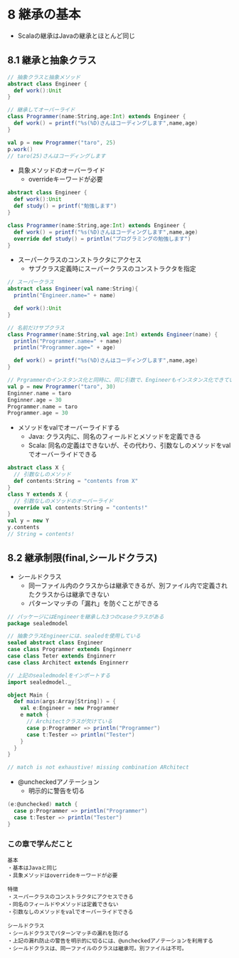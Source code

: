# 8 継承の基本

- Scalaの継承はJavaの継承とほとんど同じ

## 8.1 継承と抽象クラス

```scala
// 抽象クラスと抽象メソッド
abstract class Engineer {
  def work():Unit
}

// 継承してオーバーライド
class Programmer(name:String,age:Int) extends Engineer {
  def work() = printf("%s(%D)さんはコーディングします",name,age)
}

val p = new Programmer("taro", 25)
p.work()
// taro(25)さんはコーディングします
```

- 具象メソッドのオーバーライド
  - overrideキーワードが必要

```scala
abstract class Engineer {
  def work():Unit
  def study() = printf("勉強します")
}

class Programmer(name:String,age:Int) extends Engineer {
  def work() = printf("%s(%D)さんはコーディングします",name,age)
  override def study() = println("プログラミングの勉強します")
}
```

- スーパークラスのコンストラクタにアクセス
  - サブクラス定義時にスーパークラスのコンストラクタを指定

```scala
// スーパークラス
abstract class Engineer(val name:String){
  println("Engineer.name=" + name)

  def work():Unit
}

// 名前だけサブクラス
class Programmer(name:String,val age:Int) extends Engineer(name) {
  println("Programmer.name=" + name)
  println("Programmer.age=" + age)

  def work() = printf("%s(%D)さんはコーディングします",name,age)
}

// Prgrammerのインスタンス化と同時に、同じ引数で、Engineerもインスタンス化できている。 = サブクラスからスーパークラスのコンストラクタにアクセス
val p = new Programmer("taro", 30)
Enginner.name = taro
Enginner.age = 30
Programmer.name = taro
Programmer.age = 30
```

- メソッドをvalでオーバーライドする
  - Java: クラス内に、同名のフィールドとメソッドを定義できる
  - Scala: 同名の定義はできないが、その代わり、引数なしのメソッドをvalでオーバーライドできる

```scala
abstract class X {
  // 引数なしのメソッド
  def contents:String = "contents from X"
}
class Y extends X {
  // 引数なしのメソッドのオーバーライド
  override val contents:String = "contents!"
}
val y = new Y
y.contents
// String = contents!
```

## 8.2 継承制限(final,シールドクラス)

- シールドクラス
  - 同一ファイル内のクラスからは継承できるが、別ファイル内で定義されたクラスからは継承できない
  - パターンマッチの「漏れ」を防ぐことができる

```scala
// パッケージにはEngineerを継承した3つのcaseクラスがある
package sealedmodel

// 抽象クラスEngineerには、sealedを使用している
sealed abstract class Engineer
case class Programmer extends Enginnerr
case class Teter extends Enginnerr
case class Architect extends Enginnerr
```
```scala
// 上記のsealedmodelをインポートする
import sealedmodel._

object Main {
  def main(args:Array[String]) = {
    val e:Engineer = new Programmer
    e match {
      // Architectクラスが欠けている
      case p:Programmer => println("Programmer")
      case t:Tester => println("Tester")
    }
  }
}

// match is not exhaustive! missing combination ARchitect
```

- @uncheckedアノテーション
  - 明示的に警告を切る

```scala
(e:@unchecked) match {
  case p:Programmer => println("Programmer")
  case t:Tester => println("Tester")
}
```

### この章で学んだこと

```
基本
・基本はJavaと同じ
・具象メソッドはoverrideキーワードが必要

特徴
・スーパークラスのコンストラクタにアクセスできる
・同名のフィールドやメソッドは定義できない
・引数なしのメソッドをvalでオーバーライドできる

シールドクラス
・シールドクラスでパターンマッチの漏れを防げる
・上記の漏れ防止の警告を明示的に切るには、@uncheckedアノテーションを利用する
・シールドクラスは、同一ファイルのクラスは継承可。別ファイルは不可。
```